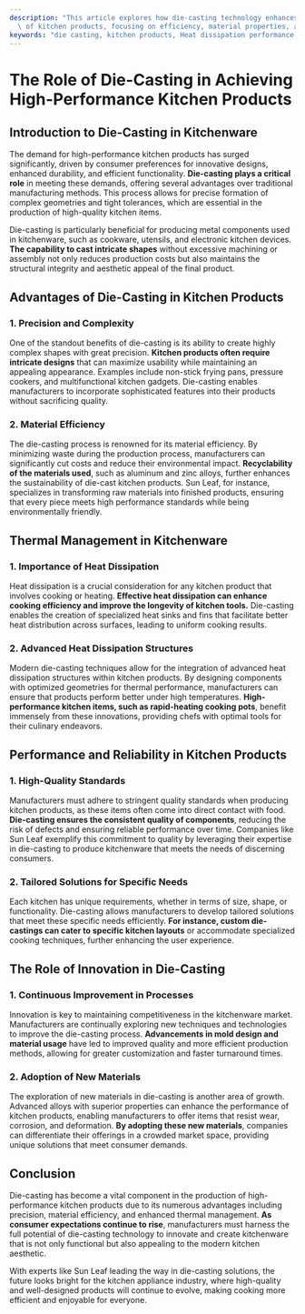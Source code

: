 ```yaml
---
description: "This article explores how die-casting technology enhances the performance and reliability\
  \ of kitchen products, focusing on efficiency, material properties, and design versatility."
keywords: "die casting, kitchen products, Heat dissipation performance, Heat sink"
---
```

# The Role of Die-Casting in Achieving High-Performance Kitchen Products

## Introduction to Die-Casting in Kitchenware

The demand for high-performance kitchen products has surged significantly, driven by consumer preferences for innovative designs, enhanced durability, and efficient functionality. **Die-casting plays a critical role** in meeting these demands, offering several advantages over traditional manufacturing methods. This process allows for precise formation of complex geometries and tight tolerances, which are essential in the production of high-quality kitchen items.

Die-casting is particularly beneficial for producing metal components used in kitchenware, such as cookware, utensils, and electronic kitchen devices. **The capability to cast intricate shapes** without excessive machining or assembly not only reduces production costs but also maintains the structural integrity and aesthetic appeal of the final product.

## Advantages of Die-Casting in Kitchen Products

### 1. Precision and Complexity

One of the standout benefits of die-casting is its ability to create highly complex shapes with great precision. **Kitchen products often require intricate designs** that can maximize usability while maintaining an appealing appearance. Examples include non-stick frying pans, pressure cookers, and multifunctional kitchen gadgets. Die-casting enables manufacturers to incorporate sophisticated features into their products without sacrificing quality.

### 2. Material Efficiency

The die-casting process is renowned for its material efficiency. By minimizing waste during the production process, manufacturers can significantly cut costs and reduce their environmental impact. **Recyclability of the materials used**, such as aluminum and zinc alloys, further enhances the sustainability of die-cast kitchen products. Sun Leaf, for instance, specializes in transforming raw materials into finished products, ensuring that every piece meets high performance standards while being environmentally friendly.

## Thermal Management in Kitchenware

### 1. Importance of Heat Dissipation

Heat dissipation is a crucial consideration for any kitchen product that involves cooking or heating. **Effective heat dissipation can enhance cooking efficiency and improve the longevity of kitchen tools.** Die-casting enables the creation of specialized heat sinks and fins that facilitate better heat distribution across surfaces, leading to uniform cooking results.

### 2. Advanced Heat Dissipation Structures

Modern die-casting techniques allow for the integration of advanced heat dissipation structures within kitchen products. By designing components with optimized geometries for thermal performance, manufacturers can ensure that products perform better under high temperatures. **High-performance kitchen items, such as rapid-heating cooking pots**, benefit immensely from these innovations, providing chefs with optimal tools for their culinary endeavors.

## Performance and Reliability in Kitchen Products

### 1. High-Quality Standards

Manufacturers must adhere to stringent quality standards when producing kitchen products, as these items often come into direct contact with food. **Die-casting ensures the consistent quality of components**, reducing the risk of defects and ensuring reliable performance over time. Companies like Sun Leaf exemplify this commitment to quality by leveraging their expertise in die-casting to produce kitchenware that meets the needs of discerning consumers.

### 2. Tailored Solutions for Specific Needs

Each kitchen has unique requirements, whether in terms of size, shape, or functionality. Die-casting allows manufacturers to develop tailored solutions that meet these specific needs efficiently. **For instance, custom die-castings can cater to specific kitchen layouts** or accommodate specialized cooking techniques, further enhancing the user experience.

## The Role of Innovation in Die-Casting

### 1. Continuous Improvement in Processes

Innovation is key to maintaining competitiveness in the kitchenware market. Manufacturers are continually exploring new techniques and technologies to improve the die-casting process. **Advancements in mold design and material usage** have led to improved quality and more efficient production methods, allowing for greater customization and faster turnaround times.

### 2. Adoption of New Materials

The exploration of new materials in die-casting is another area of growth. Advanced alloys with superior properties can enhance the performance of kitchen products, enabling manufacturers to offer items that resist wear, corrosion, and deformation. **By adopting these new materials**, companies can differentiate their offerings in a crowded market space, providing unique solutions that meet consumer demands.

## Conclusion

Die-casting has become a vital component in the production of high-performance kitchen products due to its numerous advantages including precision, material efficiency, and enhanced thermal management. **As consumer expectations continue to rise**, manufacturers must harness the full potential of die-casting technology to innovate and create kitchenware that is not only functional but also appealing to the modern kitchen aesthetic. 

With experts like Sun Leaf leading the way in die-casting solutions, the future looks bright for the kitchen appliance industry, where high-quality and well-designed products will continue to evolve, making cooking more efficient and enjoyable for everyone.
